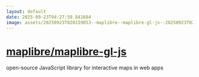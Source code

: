 ```yaml
---
layout: default
date: 2025-09-23T04:27:59.841684
image: assets/20250923T020159053--maplibre--maplibre-gl-js--20250923T020733276--cropped.png
---
```


# [maplibre/maplibre-gl-js](https://github.com/maplibre/maplibre-gl-js)

open-source JavaScript library for interactive maps in web apps
